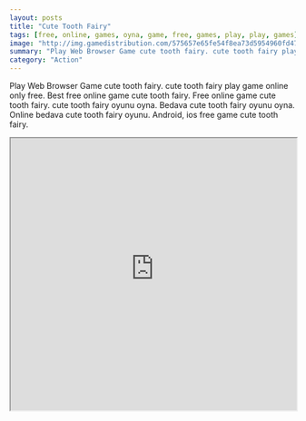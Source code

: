 ```yaml
---
layout: posts
title: "Cute Tooth Fairy"
tags: [free, online, games, oyna, game, free, games, play, play, games]
image: "http://img.gamedistribution.com/575657e65fe54f8ea73d5954960fd475.jpg"
summary: "Play Web Browser Game cute tooth fairy. cute tooth fairy play game online only free. Best free online game cute tooth fairy. Free online game cute tooth fairy. cute tooth fairy oyunu oyna. Bedava cute tooth fairy oyunu oyna. Online bedava cute tooth fairy oyunu. Android, ios free game cute tooth fairy."
category: "Action"
---
```


Play Web Browser Game cute tooth fairy. cute tooth fairy play game online only free. Best free online game cute tooth fairy. Free online game cute tooth fairy. cute tooth fairy oyunu oyna. Bedava cute tooth fairy oyunu oyna. Online bedava cute tooth fairy oyunu. Android, ios free game cute tooth fairy.

<iframe width="100%" height="480px;" src="http://flash.gamedistribution.com?game=575657e65fe54f8ea73d5954960fd475"></iframe>
